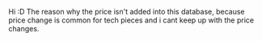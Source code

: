 Hi :D
The reason why the price isn't added into this database, because price change is common for tech pieces and i cant keep up with the price changes.
